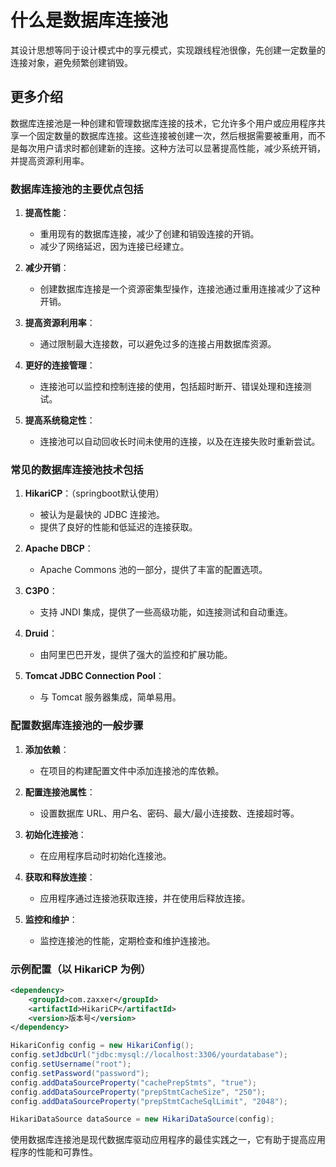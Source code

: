 # 什么是数据库连接池

其设计思想等同于设计模式中的享元模式，实现跟线程池很像，先创建一定数量的连接对象，避免频繁创建销毁。

## 更多介绍

数据库连接池是一种创建和管理数据库连接的技术，它允许多个用户或应用程序共享一个固定数量的数据库连接。这些连接被创建一次，然后根据需要被重用，而不是每次用户请求时都创建新的连接。这种方法可以显著提高性能，减少系统开销，并提高资源利用率。

### 数据库连接池的主要优点包括

1. **提高性能**：
   - 重用现有的数据库连接，减少了创建和销毁连接的开销。
   - 减少了网络延迟，因为连接已经建立。

2. **减少开销**：
   - 创建数据库连接是一个资源密集型操作，连接池通过重用连接减少了这种开销。

3. **提高资源利用率**：
   - 通过限制最大连接数，可以避免过多的连接占用数据库资源。

4. **更好的连接管理**：
   - 连接池可以监控和控制连接的使用，包括超时断开、错误处理和连接测试。

5. **提高系统稳定性**：
   - 连接池可以自动回收长时间未使用的连接，以及在连接失败时重新尝试。

### 常见的数据库连接池技术包括

1. **HikariCP**：（springboot默认使用）
   - 被认为是最快的 JDBC 连接池。
   - 提供了良好的性能和低延迟的连接获取。

2. **Apache DBCP**：
   - Apache Commons 池的一部分，提供了丰富的配置选项。

3. **C3P0**：
   - 支持 JNDI 集成，提供了一些高级功能，如连接测试和自动重连。

4. **Druid**：
   - 由阿里巴巴开发，提供了强大的监控和扩展功能。

5. **Tomcat JDBC Connection Pool**：
   - 与 Tomcat 服务器集成，简单易用。

### 配置数据库连接池的一般步骤

1. **添加依赖**：
   - 在项目的构建配置文件中添加连接池的库依赖。

2. **配置连接池属性**：
   - 设置数据库 URL、用户名、密码、最大/最小连接数、连接超时等。

3. **初始化连接池**：
   - 在应用程序启动时初始化连接池。

4. **获取和释放连接**：
   - 应用程序通过连接池获取连接，并在使用后释放连接。

5. **监控和维护**：
   - 监控连接池的性能，定期检查和维护连接池。

### 示例配置（以 HikariCP 为例）

```xml
<dependency>
    <groupId>com.zaxxer</groupId>
    <artifactId>HikariCP</artifactId>
    <version>版本号</version>
</dependency>
```

```java
HikariConfig config = new HikariConfig();
config.setJdbcUrl("jdbc:mysql://localhost:3306/yourdatabase");
config.setUsername("root");
config.setPassword("password");
config.addDataSourceProperty("cachePrepStmts", "true");
config.addDataSourceProperty("prepStmtCacheSize", "250");
config.addDataSourceProperty("prepStmtCacheSqlLimit", "2048");

HikariDataSource dataSource = new HikariDataSource(config);
```

使用数据库连接池是现代数据库驱动应用程序的最佳实践之一，它有助于提高应用程序的性能和可靠性。
